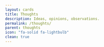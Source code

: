 ```yaml
---
layout: cards
title: Thoughts
description: Ideas, opinions, observations.
permalink: /thoughts/
parent: thoughts
icon: "fa-solid fa-lightbulb"
clean: true
---
```


